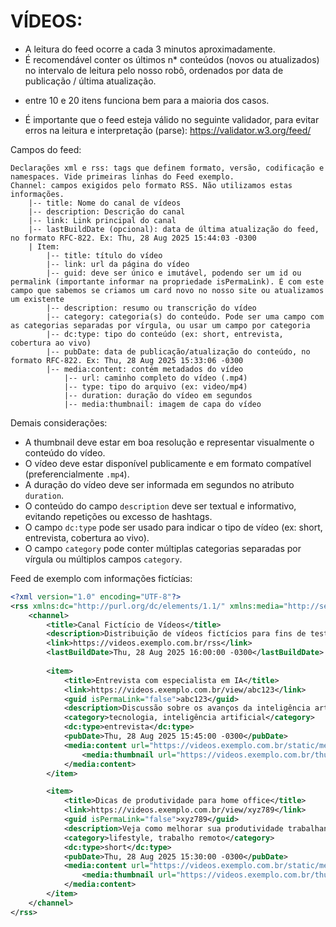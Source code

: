 # VÍDEOS:

- A leitura do feed ocorre a cada 3 minutos aproximadamente.
- É recomendável conter os últimos n* conteúdos (novos ou atualizados) no intervalo de leitura pelo nosso robô, ordenados por data de publicação / última atualização.
* entre 10 e 20 itens funciona bem para a maioria dos casos.
- É importante que o feed esteja válido no seguinte validador, para evitar erros na leitura e interpretação (parse): https://validator.w3.org/feed/

Campos do feed:

```text
Declarações xml e rss: tags que definem formato, versão, codificação e namespaces. Vide primeiras linhas do Feed exemplo.
Channel: campos exigidos pelo formato RSS. Não utilizamos estas informações.
	|-- title: Nome do canal de vídeos
	|-- description: Descrição do canal
	|-- link: Link principal do canal
	|-- lastBuildDate (opcional): data de última atualização do feed, no formato RFC-822. Ex: Thu, 28 Aug 2025 15:44:03 -0300
	| Item:
		|-- title: título do vídeo
		|-- link: url da página do vídeo
		|-- guid: deve ser único e imutável, podendo ser um id ou permalink (importante informar na propriedade isPermaLink). É com este campo que sabemos se criamos um card novo no nosso site ou atualizamos um existente
		|-- description: resumo ou transcrição do vídeo
		|-- category: categoria(s) do conteúdo. Pode ser uma campo com as categorias separadas por vírgula, ou usar um campo por categoria
		|-- dc:type: tipo do conteúdo (ex: short, entrevista, cobertura ao vivo)
		|-- pubDate: data de publicação/atualização do conteúdo, no formato RFC-822. Ex: Thu, 28 Aug 2025 15:33:06 -0300
		|-- media:content: contém metadados do vídeo
			|-- url: caminho completo do vídeo (.mp4)
			|-- type: tipo do arquivo (ex: video/mp4)
			|-- duration: duração do vídeo em segundos
			|-- media:thumbnail: imagem de capa do vídeo
```

Demais considerações:

- A thumbnail deve estar em boa resolução e representar visualmente o conteúdo do vídeo.
- O vídeo deve estar disponível publicamente e em formato compatível (preferencialmente `.mp4`).
- A duração do vídeo deve ser informada em segundos no atributo `duration`.
- O conteúdo do campo `description` deve ser textual e informativo, evitando repetições ou excesso de hashtags.
- O campo `dc:type` pode ser usado para indicar o tipo de vídeo (ex: short, entrevista, cobertura ao vivo).
- O campo `category` pode conter múltiplas categorias separadas por vírgula ou múltiplos campos `category`.

Feed de exemplo com informações fictícias:

```xml
<?xml version="1.0" encoding="UTF-8"?>
<rss xmlns:dc="http://purl.org/dc/elements/1.1/" xmlns:media="http://search.yahoo.com/mrss/" version="2.0">
	<channel>
		<title>Canal Fictício de Vídeos</title>
		<description>Distribuição de vídeos fictícios para fins de teste</description>
		<link>https://videos.exemplo.com.br/rss</link>
		<lastBuildDate>Thu, 28 Aug 2025 16:00:00 -0300</lastBuildDate>
		
		<item>
			<title>Entrevista com especialista em IA</title>
			<link>https://videos.exemplo.com.br/view/abc123</link>
			<guid isPermaLink="false">abc123</guid>
			<description>Discussão sobre os avanços da inteligência artificial em 2025.</description>
			<category>tecnologia, inteligência artificial</category>
			<dc:type>entrevista</dc:type>
			<pubDate>Thu, 28 Aug 2025 15:45:00 -0300</pubDate>
			<media:content url="https://videos.exemplo.com.br/static/medias/abc123.mp4" type="video/mp4" duration="120">
				<media:thumbnail url="https://videos.exemplo.com.br/thumbnails/abc123.jpg"/>
			</media:content>
		</item>

		<item>
			<title>Dicas de produtividade para home office</title>
			<link>https://videos.exemplo.com.br/view/xyz789</link>
			<guid isPermaLink="false">xyz789</guid>
			<description>Veja como melhorar sua produtividade trabalhando de casa.</description>
			<category>lifestyle, trabalho remoto</category>
			<dc:type>short</dc:type>
			<pubDate>Thu, 28 Aug 2025 15:30:00 -0300</pubDate>
			<media:content url="https://videos.exemplo.com.br/static/medias/xyz789.mp4" type="video/mp4" duration="90">
				<media:thumbnail url="https://videos.exemplo.com.br/thumbnails/xyz789.jpg"/>
			</media:content>
		</item>
	</channel>
</rss>
```
